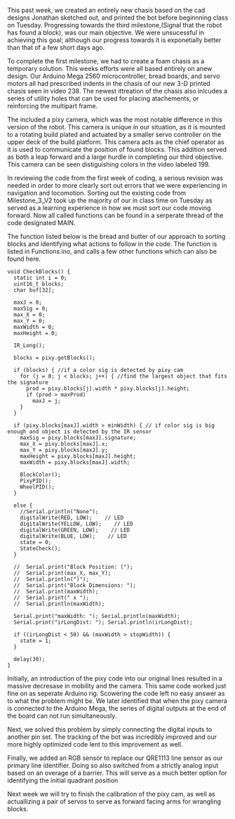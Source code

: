 
This past week, we created an entirely new chasis based on the cad designs Jonathan sketched out, and printed the bot before beginnning class on Tuesday. Progressing towards the third milestone,(Signal that the robot has found a block), was our main objective. We were unsucessful in achieving this goal; although our progress towards it is exponetially better than that of a few short days ago.

To complete the first milestone, we had to create a foam chasis as a temporary solution. This weeks efforts were all based entirely on anew design. Our Arduino Mega 2560 microcontroller, bread boards, and servo motors all had prescribed indents in the chasis of our new 3-D printed chasis seen in video 238. The newest ittreation of the chasis also inlcudes a series of utility holes that can be used for placing atachements, or reinforcing the multipart frame. 

The included a pixy camera, which was the most notable difference in this version of the robot. This camera is unique in our situation, as it is mounted to a rotating build plated and actuated by a smaller servo controller on the upper deck of the build platform. This camera acts as the chief operator as it is used to communicate the position of found blocks. This addition served as both a leap forward and a large hurdle in completing our third objective. This camera can be seen distiguishing colors in the video labeled 199.

In reviewing the code from the first week of coding, a serious revision was needed in order to more clearly sort out errors that we were experiencing in navigation and locomotion. Sorting out the existing code from Milestone_3_V2 took up the majority of our in class time on Tuesday as served as a learning experience in how we must sort our code moving forward. Now all called functions can be found in a serperate thread of the code designated MAIN. 

The function listed below is the bread and butter of our approach to sorting blocks and identifying what actions to follow in the code. The function is listed in Functions.ino, and calls a few other functions which can also be found here.

````
void CheckBlocks() {
  static int i = 0;
  uint16_t blocks;
  char buf[32];

  maxJ = 0;
  maxSig = 0;
  max_X = 0;
  max_Y = 0;
  maxWidth = 0;
  maxHeight = 0;

  IR_Long();

  blocks = pixy.getBlocks();

  if (blocks) { //if a color sig is detected by pixy cam
    for (j = 0; j < blocks; j++) { //find the largest object that fits the signature
      prod = pixy.blocks[j].width * pixy.blocks[j].height;
      if (prod > maxProd)
        maxJ = j;
    }
  }

  if (pixy.blocks[maxJ].width > minWidth) { // if color sig is big enough and object is detected by the IR sensor
    maxSig = pixy.blocks[maxJ].signature;
    max_X = pixy.blocks[maxJ].x;
    max_Y = pixy.blocks[maxJ].y;
    maxHeight = pixy.blocks[maxJ].height;
    maxWidth = pixy.blocks[maxJ].width;

    BlockColor();
    PixyPID();
    WheelPID();
  }

  else {
    //Serial.println("None");
    digitalWrite(RED, LOW);    // LED
    digitalWrite(YELLOW, LOW);    // LED
    digitalWrite(GREEN, LOW);    // LED
    digitalWrite(BLUE, LOW);    // LED
    state = 0;
    StateCheck();
  }

  //  Serial.print("Block Position: (");
  //  Serial.print(max_X, max_Y);
  //  Serial.println(")");
  //  Serial.print("Block Dimensions: ");
  //  Serial.print(maxWidth);
  //  Serial.print(" x ");
  //  Serial.println(maxWidth);

  Serial.print("maxWidth: "); Serial.println(maxWidth);
  Serial.print("irLongDist: "); Serial.println(irLongDist);

  if ((irLongDist < 50) && (maxWidth > stopWidth)) {
    state = 1;
  }

  delay(30);
}
````
Initially, an introduction of the pixy code into our original lines resulted in a massive decresase in mobility and the camera. This same code worked just fine on as seperate Arduino rig. Scowering the code left no easy answer as to what the problem might be. We later identified that when the pixy camera is connected to the Arduino Mega, the series of digital outputs at the end of the board can not run simultaneously.

Next, we solved this problem by simply connecting the digital inputs to another pin set. The tracking of the bot was incredibly improved and our more highly optimized code lent to this improvement as well.


Finally, we added an RGB sensor to replace our QRE1113 line sensor as our primary line identifier. Doing so also switched from a strictly analog input based on an overage of a barrier. This will serve as a much better option for identifying the initial quadrant position 

Next week we will try to finish the calibration of the pixy cam, as well as actuallizing a pair of servos to serve as forward facing arms for wrangling blocks.
